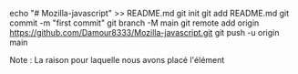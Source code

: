 echo "# Mozilla-javascript" >> README.md
git init
git add README.md
git commit -m "first commit"
git branch -M main
git remote add origin https://github.com/Damour8333/Mozilla-javascript.git
git push -u origin main




Note : La raison pour laquelle nous avons placé l'élément <script> en bas du fichier HTML est que le HTML est chargé par le navigateur dans l'ordre dans lequel il apparaît dans le fichier. Si le JavaScript est chargé en premier et qu'il est supposé affecter le HTML en dessous, il pourrait ne pas fonctionner, car le JavaScript serait chargé avant le HTML sur lequel il est supposé travailler. Par conséquent, placer JavaScript près du bas de la page HTML est souvent la meilleure stratégie.


Le texte du titre a été changé en «Bonjour, monde ! » en utilisant JavaScript. Pour cela, on a utilisé une fonction appelée querySelector() pour obtenir une référence sur l'en‑tête et la stocker dans une variable appelée myHeading. C'est assez proche de ce qu'on a fait avec les sélecteurs CSS. Lorsqu'on souhaite manipuler un élément, il faut d'abord le sélectionner.


<!-- les variables -->
let my Variable;
VM139:1 Uncaught SyntaxError: Unexpected identifier 'Variable'
let myVariable;
undefined
myVariable =' Bob';
' Bob'
myVariable
' Bob'
myVariable ='Etienne';
'Etienne'
myVariable;
'Etienne'